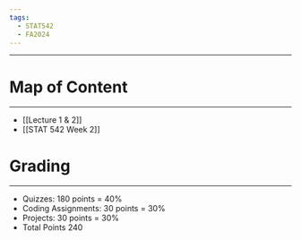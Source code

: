 ```yaml
---
tags:
  - STAT542
  - FA2024
---
```

---
# Map of Content
---
- [[Lecture 1 & 2]]
- [[STAT 542 Week 2]]

# Grading
---
- Quizzes: 180 points = 40%
- Coding Assignments: 30 points = 30%
- Projects: 30 points = 30%
- Total Points 240
